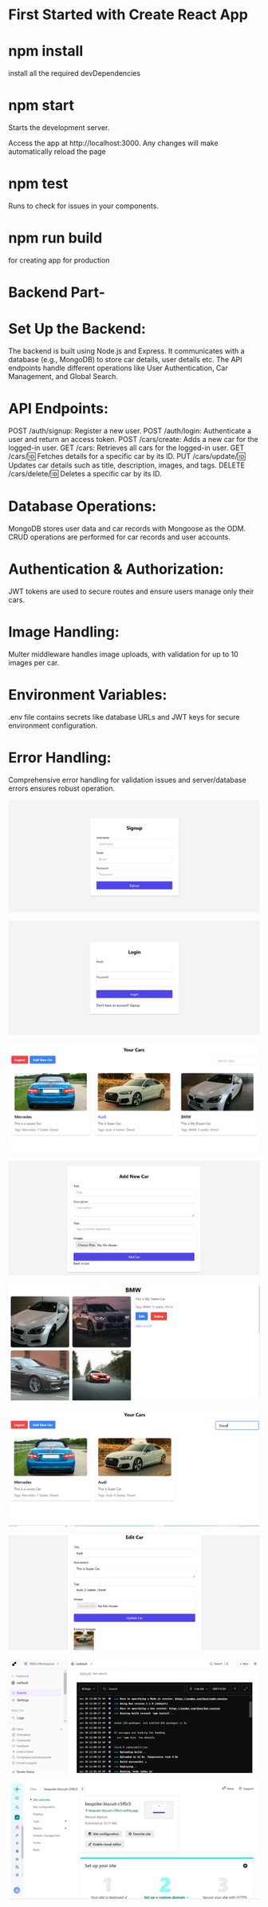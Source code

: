 # First Started with Create React App

# npm install
install all the required devDependencies

# npm start
Starts the development server.

Access the app at http://localhost:3000.
Any changes will make automatically reload the page

# npm test
Runs to check for issues in your components.

# npm run build
for creating app for production

# Backend Part-

# Set Up the Backend:
The backend is built using Node.js and Express.
It communicates with a database (e.g., MongoDB) to store car details, user details etc.
The API endpoints handle different operations like User Authentication, Car Management, and Global Search.

# API Endpoints:
POST /auth/signup: Register a new user.
POST /auth/login: Authenticate a user and return an access token.
POST /cars/create: Adds a new car for the logged-in user.
GET /cars: Retrieves all cars for the logged-in user.
GET /cars/:id: Fetches details for a specific car by its ID.
PUT /cars/update/:id: Updates car details such as title, description, images, and tags.
DELETE /cars/delete/:id: Deletes a specific car by its ID.

# Database Operations:
MongoDB stores user data and car records with Mongoose as the ODM.
CRUD operations are performed for car records and user accounts.



# Authentication & Authorization:
JWT tokens are used to secure routes and ensure users manage only their cars.

# Image Handling:
Multer middleware handles image uploads, with validation for up to 10 images per car.

# Environment Variables:
.env file contains secrets like database URLs and JWT keys for secure environment configuration.

# Error Handling:
Comprehensive error handling for validation issues and server/database errors ensures robust operation.

![Image_Alt](https://github.com/Ritik046/ProjectAI/blob/ad745639f230a3535b8bf648926bbf2b0e8aefa8/m0.png)

![Image_Alt](https://github.com/Ritik046/ProjectAI/blob/766f93853967f69a98c18563b293b1750ef1fb23/m1.png)

![Image_Alt](https://github.com/Ritik046/ProjectAI/blob/78ae7d95b401ce8d81bd77f76c99e2622aacf060/m2.png)

![Image_Alt](https://github.com/Ritik046/ProjectAI/blob/3cfc4de422e4eda27477ba3a3c5d4f9acf4ea70c/m30.png)

![Image_Alt](https://github.com/Ritik046/ProjectAI/blob/867a291b6a66e61d29de0adffe9120d695b442e1/m3.png)

![Image_Alt](https://github.com/Ritik046/ProjectAI/blob/54ba7967aba335856e5bd36b6168cf3611d2fe9f/m4.png)

![Image_Alt](https://github.com/Ritik046/ProjectAI/blob/d119fd1b5e497274694b57a6b6e1d7136a59d71e/m6.png)

![Image_Alt](https://github.com/Ritik046/ProjectAI/blob/1264b4546bdeb73d719d1dd8ce04f1aff51f10f7/m8.png)

![Image_Alt](https://github.com/Ritik046/ProjectAI/blob/0e19a6dd4b6f8e673e71e329fec88937c0f29a72/m9.png)
